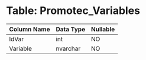 # Table: Promotec_Variables

| Column Name | Data Type | Nullable |
|-------------|-----------|----------|
| IdVar | int | NO |
| Variable | nvarchar | NO |
